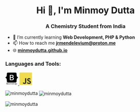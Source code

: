 <h1 align="center">Hi 👋, I'm Minmoy Dutta</h1>
<h3 align="center">A Chemistry Student from India</h3>



- 🌱 I’m currently learning **Web Development, PHP & Python**
- 📫 How to reach me **jrmendelevium@proton.me**
- 🌐 **[minmoydutta.github.io](https://minmoydutta.github.io)**

<p align="left">
</p>

<h3 align="left">Languages and Tools:</h3>
<p align="left"> <a href="https://getbootstrap.com" target="_blank" rel="noreferrer"> <img src="https://raw.githubusercontent.com/devicons/devicon/master/icons/bootstrap/bootstrap-plain-wordmark.svg" alt="bootstrap" width="40" height="40"/> </a> <a href="https://developer.mozilla.org/en-US/docs/Web/JavaScript" target="_blank" rel="noreferrer"> <img src="https://raw.githubusercontent.com/devicons/devicon/master/icons/javascript/javascript-original.svg" alt="javascript" width="40" height="40"/> </a> </p>

<p><img align="left" src="https://github-readme-stats.vercel.app/api/top-langs?username=minmoydutta&show_icons=true&locale=en&layout=compact" alt="minmoydutta" /></p>

<p>&nbsp;<img align="center" src="https://github-readme-stats.vercel.app/api?username=minmoydutta&show_icons=true&locale=en" alt="minmoydutta" /></p>

<p><img align="center" src="https://github-readme-streak-stats.herokuapp.com/?user=minmoydutta&" alt="minmoydutta" /></p>
